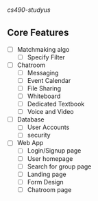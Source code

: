 ###### cs490-studyus
## Core Features
- [ ] Matchmaking algo
  - [ ] Specify Filter
- [ ] Chatroom
  - [ ] Messaging
  - [ ] Event Calendar
  - [ ] File Sharing
  - [ ] Whiteboard
  - [ ] Dedicated Textbook
  - [ ] Voice and Video
- [ ] Database
  - [ ] User Accounts
  - [ ] security
- [ ] Web App
  - [ ] Login/Signup page
  - [ ] User homepage
  - [ ] Search for group page
  - [ ] Landing page
  - [ ] Form Design
  - [ ] Chatroom page
